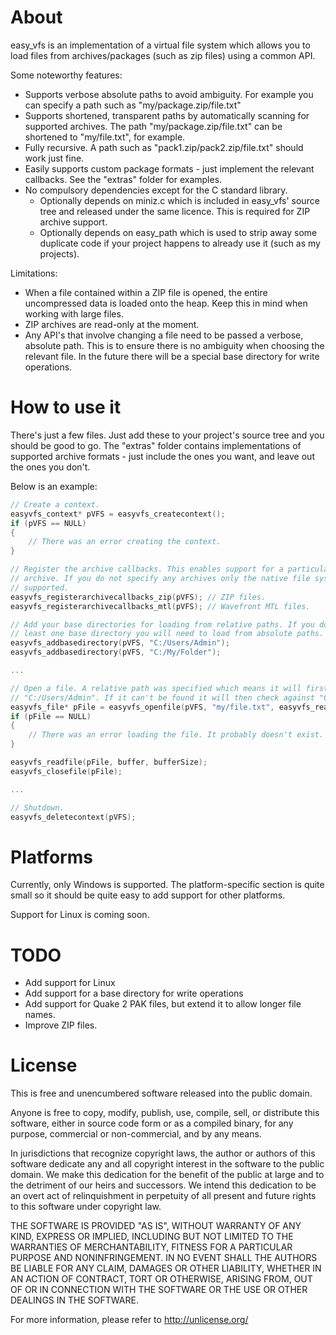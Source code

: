 # About
easy_vfs is an implementation of a virtual file system which allows you to load files
from archives/packages (such as zip files) using a common API.

Some noteworthy features:
 - Supports verbose absolute paths to avoid ambiguity. For example you can specify a path
   such as "my/package.zip/file.txt"
 - Supports shortened, transparent paths by automatically scanning for supported archives. The
   path "my/package.zip/file.txt" can be shortened to "my/file.txt", for example.
 - Fully recursive. A path such as "pack1.zip/pack2.zip/file.txt" should work just fine.
 - Easily supports custom package formats - just implement the relevant callbacks. See
   the "extras" folder for examples.
 - No compulsory dependencies except for the C standard library.
    - Optionally depends on miniz.c which is included in easy_vfs' source tree and released
	  under the same licence. This is required for ZIP archive support.
	- Optionally depends on easy_path which is used to strip away some duplicate code if
	  your project happens to already use it (such as my projects).

Limitations:
 - When a file contained within a ZIP file is opened, the entire uncompressed data is loaded
   onto the heap. Keep this in mind when working with large files.
 - ZIP archives are read-only at the moment.
 - Any API's that involve changing a file need to be passed a verbose, absolute path. This is
   to ensure there is no ambiguity when choosing the relevant file. In the future there will
   be a special base directory for write operations.

 
# How to use it
There's just a few files. Just add these to your project's source tree and you should be
good to go. The "extras" folder contains implementations of supported archive formats -
just include the ones you want, and leave out the ones you don't.

Below is an example:
```c
// Create a context.
easyvfs_context* pVFS = easyvfs_createcontext();
if (pVFS == NULL)
{
	// There was an error creating the context.
}

// Register the archive callbacks. This enables support for a particular type of
// archive. If you do not specify any archives only the native file system will be
// supported.
easyvfs_registerarchivecallbacks_zip(pVFS);	// ZIP files.
easyvfs_registerarchivecallbacks_mtl(pVFS);	// Wavefront MTL files.

// Add your base directories for loading from relative paths. If you do not specify at
// least one base directory you will need to load from absolute paths.
easyvfs_addbasedirectory(pVFS, "C:/Users/Admin");
easyvfs_addbasedirectory(pVFS, "C:/My/Folder");

...

// Open a file. A relative path was specified which means it will first check it against
// "C:/Users/Admin". If it can't be found it will then check against "C:/My/Folder".
easyvfs_file* pFile = easyvfs_openfile(pVFS, "my/file.txt", easyvfs_readwrite);
if (pFile == NULL)
{
	// There was an error loading the file. It probably doesn't exist.
}

easyvfs_readfile(pFile, buffer, bufferSize);
easyvfs_closefile(pFile);

...

// Shutdown.
easyvfs_deletecontext(pVFS);
```


# Platforms
Currently, only Windows is supported. The platform-specific section is quite small so it
should be quite easy to add support for other platforms.

Support for Linux is coming soon.


# TODO
 - Add support for Linux
 - Add support for a base directory for write operations
 - Add support for Quake 2 PAK files, but extend it to allow longer file names.
 - Improve ZIP files.


# License
This is free and unencumbered software released into the public domain.

Anyone is free to copy, modify, publish, use, compile, sell, or
distribute this software, either in source code form or as a compiled
binary, for any purpose, commercial or non-commercial, and by any
means.

In jurisdictions that recognize copyright laws, the author or authors
of this software dedicate any and all copyright interest in the
software to the public domain. We make this dedication for the benefit
of the public at large and to the detriment of our heirs and
successors. We intend this dedication to be an overt act of
relinquishment in perpetuity of all present and future rights to this
software under copyright law.

THE SOFTWARE IS PROVIDED "AS IS", WITHOUT WARRANTY OF ANY KIND,
EXPRESS OR IMPLIED, INCLUDING BUT NOT LIMITED TO THE WARRANTIES OF
MERCHANTABILITY, FITNESS FOR A PARTICULAR PURPOSE AND NONINFRINGEMENT.
IN NO EVENT SHALL THE AUTHORS BE LIABLE FOR ANY CLAIM, DAMAGES OR
OTHER LIABILITY, WHETHER IN AN ACTION OF CONTRACT, TORT OR OTHERWISE,
ARISING FROM, OUT OF OR IN CONNECTION WITH THE SOFTWARE OR THE USE OR
OTHER DEALINGS IN THE SOFTWARE.

For more information, please refer to <http://unlicense.org/>
